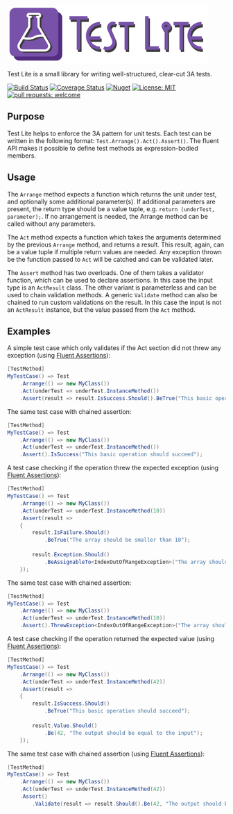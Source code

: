 ![TestLite](https://raw.githubusercontent.com/balazs-kis/test-lite/master/Logo/logo-title.png)

Test Lite is a small library for writing well-structured, clear-cut 3A tests.

[![Build Status](https://travis-ci.org/balazs-kis/test-lite.svg?branch=master)](https://travis-ci.org/balazs-kis/test-lite)
[![Coverage Status](https://coveralls.io/repos/github/balazs-kis/test-lite/badge.svg?branch=master)](https://coveralls.io/github/balazs-kis/test-lite?branch=master)
[![Nuget](https://img.shields.io/nuget/v/TestLite)](https://www.nuget.org/packages/TestLite)
[![License: MIT](https://img.shields.io/badge/license-MIT-blueviolet)](https://opensource.org/licenses/MIT)
[![pull requests: welcome](https://img.shields.io/badge/pull%20requests-welcome-brightgreen)](https://github.com/balazs-kis/redis-lite/fork)


## Purpose

Test Lite helps to enforce the 3A pattern for unit tests. Each test can be written in the following format: `Test.Arrange().Act().Assert()`. The fluent API makes it possible to define test methods as expression-bodied members.


## Usage

The `Arrange` method expects a function which returns the unit under test, and optionally some additional parameter(s). If additional parameters are present, the return type should be a value tuple, e.g. `return (underTest, parameter);`. If no arrangement is needed, the Arrange method can be called without any parameters.

The `Act` method expects a function which takes the arguments determined by the previous `Arrange` method, and returns a result. This result, again, can be a value tuple if multiple return values are needed. Any exception thrown be the function passed to `Act` will be catched and can be validated later.

The `Assert` method has two overloads. One of them takes a validator function, which can be used to declare assertions. In this case the input type is an `ActResult` class. The other variant is parameterless and can be used to chain validation methods. A generic `Validate` method can also be chained to run custom validations on the result. In this case the input is not an `ActResult` instance, but the value passed from the `Act` method.


## Examples

A simple test case which only validates if the Act section did not threw any exception (using [Fluent Assertions](https://fluentassertions.com/)):
```csharp
[TestMethod]
MyTestCase() => Test
    .Arrange(() => new MyClass())
    .Act(underTest => underTest.InstanceMethod())
    .Assert(result => result.IsSuccess.Should().BeTrue("This basic operation should succeed"));
```

The same test case with chained assertion:
```csharp
[TestMethod]
MyTestCase() => Test
    .Arrange(() => new MyClass())
    .Act(underTest => underTest.InstanceMethod())
    .Assert().IsSuccess("This basic operation should succeed");
```

A test case checking if the operation threw the expected exception (using [Fluent Assertions](https://fluentassertions.com/)):
```csharp
[TestMethod]
MyTestCase() => Test
    .Arrange(() => new MyClass())
    .Act(underTest => underTest.InstanceMethod(10))
    .Assert(result => 
    {
        result.IsFailure.Should()
            .BeTrue("The array should be smaller than 10");

        result.Exception.Should()
            .BeAssignableTo<IndexOutOfRangeException>("The array should be smaller than 10");
    });
```

The same test case with chained assertion:
```csharp
[TestMethod]
MyTestCase() => Test
    .Arrange(() => new MyClass())
    .Act(underTest => underTest.InstanceMethod(10))
    .Assert().ThrewException<IndexOutOfRangeException>("The array should be smaller than 10");
```

A test case checking if the operation returned the expected value (using [Fluent Assertions](https://fluentassertions.com/)):
```csharp
[TestMethod]
MyTestCase() => Test
    .Arrange(() => new MyClass())
    .Act(underTest => underTest.InstanceMethod(42))
    .Assert(result => 
    {
        result.IsSuccess.Should()
            .BeTrue("This basic operation should succeed");

        result.Value.Should()
            .Be(42, "The output should be equal to the input");
    });
```

The same test case with chained assertion (using [Fluent Assertions](https://fluentassertions.com/)):
```csharp
[TestMethod]
MyTestCase() => Test
    .Arrange(() => new MyClass())
    .Act(underTest => underTest.InstanceMethod(42))
    .Assert()
        .Validate(result => result.Should().Be(42, "The output should be equal to the input"));
```
